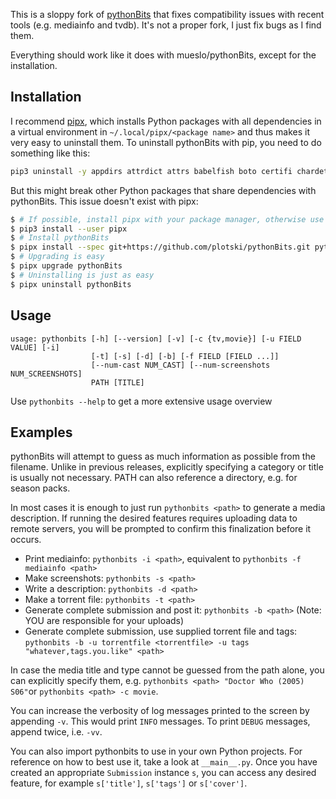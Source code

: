 This is a sloppy fork of [pythonBits](https://github.com/mueslo/pythonbits) that
fixes compatibility issues with recent tools (e.g. mediainfo and tvdb). It's not
a proper fork, I just fix bugs as I find them.

Everything should work like it does with mueslo/pythonBits, except for the
installation.

## Installation

I recommend [pipx](https://pipxproject.github.io/pipx/), which installs Python
packages with all dependencies in a virtual environment in
`~/.local/pipx/<package name>` and thus makes it very easy to uninstall them. To
uninstall pythonBits with pip, you need to do something like this:

```sh
pip3 uninstall -y appdirs attrdict attrs babelfish boto certifi chardet configparser diskcache future guessit idna imdbpie Logbook pip pkg-resources progressbar2 pymediainfo pyreadline python-dateutil python-utils pythonbits rebulk requests requests-cache setuptools six trans tvdb-api Unidecode urllib3 wheel
```

But this might break other Python packages that share dependencies with
pythonBits. This issue doesn't exist with pipx:

```sh
$ # If possible, install pipx with your package manager, otherwise use pip
$ pip3 install --user pipx
$ # Install pythonBits
$ pipx install --spec git+https://github.com/plotski/pythonBits.git pythonBits
$ # Upgrading is easy
$ pipx upgrade pythonBits
$ # Uninstalling is just as easy
$ pipx uninstall pythonBits
```

## Usage
```
usage: pythonbits [-h] [--version] [-v] [-c {tv,movie}] [-u FIELD VALUE] [-i]
                  [-t] [-s] [-d] [-b] [-f FIELD [FIELD ...]]
                  [--num-cast NUM_CAST] [--num-screenshots NUM_SCREENSHOTS]
                  PATH [TITLE]
```
Use `pythonbits --help` to get a more extensive usage overview

## Examples
pythonBits will attempt to guess as much information as possible from the filename. Unlike in previous releases, explicitly specifying a category or title is usually not necessary. PATH can also reference a directory, e.g. for season packs.

In most cases it is enough to just run `pythonbits <path>` to generate a media description. If running the desired features requires uploading data to remote servers, you will be prompted to confirm this finalization before it occurs.

* Print mediainfo: `pythonbits -i <path>`, equivalent to `pythonbits -f mediainfo <path>`
* Make screenshots: `pythonbits -s <path>`
* Write a description: `pythonbits -d <path>`
* Make a torrent file: `pythonbits -t <path>`
* Generate complete submission and post it: `pythonbits -b <path>` (Note: YOU are responsible for your uploads)
* Generate complete submission, use supplied torrent file and tags: `pythonbits -b -u torrentfile <torrentfile> -u tags "whatever,tags.you.like" <path>`

In case the media title and type cannot be guessed from the path alone, you can explicitly specify them, e.g. `pythonbits <path> "Doctor Who (2005) S06"`or `pythonbits <path> -c movie`.

You can increase the verbosity of log messages printed to the screen by appending `-v`. This would print `INFO` messages. To print `DEBUG` messages, append twice, i.e. `-vv`.

You can also import pythonbits to use in your own Python projects. For reference on how to best use it, take a look at `__main__.py`. Once you have created an appropriate `Submission` instance `s`, you can access any desired feature, for example `s['title']`, `s['tags']` or `s['cover']`.
